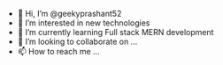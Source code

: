 - 👋 Hi, I’m @geekyprashant52
- 👀 I’m interested in new technologies
- 🌱 I’m currently learning Full stack MERN development
- 💞️ I’m looking to collaborate on ...
- 📫 How to reach me ...

<!---
geekyprashant52/geekyprashant52 is a ✨ special ✨ repository because its `README.md` (this file) appears on your GitHub profile.
You can click the Preview link to take a look at your changes.
--->
